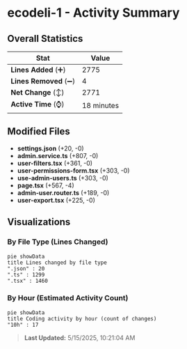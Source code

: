 # ecodeli-1 - Activity Summary 

## Overall Statistics

| Stat                   | Value                                                             |
| ---------------------- | ----------------------------------------------------------------- |
| **Lines Added** (➕)   | 2775                                          |
| **Lines Removed** (➖) | 4                                        |
| **Net Change** (↕)    | 2771                |
| **Active Time** (⌚)   | 18 minutes |


## Modified Files
- **settings.json** (+20, -0)
- **admin.service.ts** (+807, -0)
- **user-filters.tsx** (+361, -0)
- **user-permissions-form.tsx** (+303, -0)
- **use-admin-users.ts** (+303, -0)
- **page.tsx** (+567, -4)
- **admin-user.router.ts** (+189, -0)
- **user-export.tsx** (+225, -0)

## Visualizations

### By File Type (Lines Changed)

```mermaid
pie showData
title Lines changed by file type
".json" : 20
".ts" : 1299
".tsx" : 1460
```

### By Hour (Estimated Activity Count)

```mermaid
pie showData
title Coding activity by hour (count of changes)
"10h" : 17
```


> **Last Updated:** 5/15/2025, 10:21:04 AM